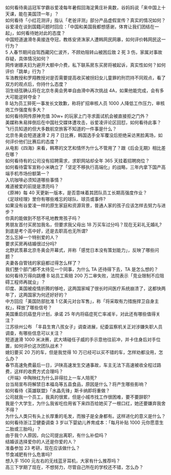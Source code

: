 如何看待奥运冠军学霸谷爱凌每年暑假回海淀黄庄补奥数，谷妈妈说「来中国上十天课，能在美国顶一年」？  
如何看待「小红花测评」指认「老爸评测」部分产品虚假宣传？真实的情况如何？  
谷爱凌在谈到国籍问题时回应：「中国和美国我都想感谢，体育让我们团结在一起」，如何看待她对此的态度？  
中国短道速滑冬奥接连夺冠，教练安贤洙家人遭韩网民网暴，如何评价韩网民这一行为？  
5 人春节期间自驾西藏冈仁波齐，不顾劝阻转山被困后致 2 死 3 伤，家属对事故存疑，具体情况如何？  
网传谢娜夫妇为避开大额中介费，私下联系房东买房将被起诉，真实性如何？如何评价「跳单」行为？  
车浩教授和罗翔教授对是否需要提高收买被拐妇女儿童罪的刑罚持不同观点，看了双方的观点后，你持什么态度？  
羽生结弦确认将在北京冬奥会男单自由滑中再次挑战 4A，如果他能完成，会有多大可能逆转夺金？  
B 站为员工猝死一事发长文致歉，称将扩招审核人员 1000 人降低工作压力，审核岗工作强度有多大？  
如何看待网传原神充值 30w+ 的玩家上门寻求面试机会被直接拒之门外？  
美媒称朱易摔倒后在中国社交媒体遭攻击，谷爱凌评论区回怼，如何看待此事？  
飞行员知道的但大多数航空旅客不知道的一件事是什么？  
北京冬奥会短道速滑 2 月 7 日比赛，韩国选手全军覆没后拒绝采访黑脸离场，如何评价他们比赛后的态度？  
从电影《四海》来看，韩寒的文艺和情怀为什么不管用了？跟《后会无期》相比差在哪？  
如何看待有的公司没有招聘需求，求职网站却全年 365 天挂着招聘岗位？  
如何看待雷军宣称小米确立了「坚定不移执行高端化」的战略，三年内拿下国产高端手机市场份额第一？  
入坑咖啡必须知道哪些事情？  
难道被爱的前提是漂亮吗？  
《原神》每 40 天更新一版本，是否意味着其团队员工长期高强度作业？  
《足球经理》里你有哪些难忘的球队、球员或事件?  
如果没有谷爱凌一样的原生家庭和资源背景，普通人家的孩子应该怎样去努力与进步？  
你真的能做到不怒不吼地教育孩子吗？  
男朋友首付买房加我名，但要求我父母出 18 万买车过分吗？现在无彩礼无婚礼?  
到底是考个高中好，还是去职高也无所谓?  
怎么忘掉一个特别爱的人？  
要求买房再结婚很过分吗?  
北野武羡慕北京冬奥会开幕式，并称「感觉日本没有策划能力」，反映了哪些问题？  
夫妻各自管钱的家庭都过得怎么样了？  
我们整个部门都不太待见一个同事，为什么 TA 还待得下去，TA 是怎么想的？  
如何看待万得向跳槽 B 站员工索赔 200 万二审失败，法院表示「竞业限制不应阻碍工程师再就业」？  
印度、美国被疫情折腾的够呛，这两国家喊了很长时间医疗系统崩溃了，这都快两年了，这两国家为何还好好的？  
中方回应「美国防部批准 1 亿美元对台军售」，称「将采取有力措施捍卫自身主权」，释放了哪些信号？  
美国重启抗癌登月计划，承诺 25 年内将癌症死亡率减半，对此还有哪些值得关注？  
江苏徐州公布 「丰县生育八孩女子」调查进展，纪委监察机关正对涉嫌失职人员调查，有哪些信息可以关注？  
短道速滑 1000 米决赛，武大靖碰任子威的手示意他往前冲，并卡住身后对手位置，如何评价这次团队战术？  
媳妇要买 20 万的车，但是我觉得 10 万已经可以买不错的车，怎样劝都没用，怎么办？  
春节高速免费最后一日，沪陕高速发生交通事故，车主无法下高速被收全程过路费，这样的收费方式合理吗？  
《开端》中陶映红为什么非得拉上一车人陪死?  
台当局宣布将解禁日本福岛等五县食品，原因是什么？将产生哪些影响？  
如何看待《英雄联盟》「水晶先锋」斯卡纳即将重做？  
公司就我一个员工，我真的很累，但是小城市找工作很困难，要不要辞职?  
我是个大学生，为什么我省吃俭用省下来四百给她买了一根口红，她还要嫌弃我舍不得？  
为什么人类只有头上长厚重的毛发，而猴子是全身都有。这样进化的意义是什么？  
如何看待浙江卫健委调查 3 岁以下婴幼儿养育成本：「每月补贴 1000 元你愿意生二胎或三胎吗」？  
由于我个人原因，向公司提出离职，有什么补偿吗？  
结婚该选择爱你的人还是你爱的人？  
准备参加 23 考研，现在应该做什么？  
节食减肥有什么危害吗?  
想入手 1500 元左右的无线蓝牙耳机，大家有什么推荐吗？  
高三下学期了现在，不想努力，尽管自己所在的学校还不错，怎么办？  
